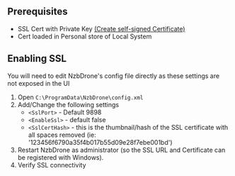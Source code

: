 ## Prerequisites ##
- SSL Cert with Private Key [(Create self-signed Certificate)](http://www.selfsignedcertificate.com/)
- Cert loaded in Personal store of Local System

## Enabling SSL ##
You will need to edit NzbDrone's config file directly as these settings are not exposed in the UI

1. Open `C:\ProgramData\NzbDrone\config.xml`
2. Add/Change the following settings
	- `<SslPort>` - Default 9898
	- `<EnableSsl>` - default false
	- `<SslCertHash>` - this is the thumbnail/hash of the SSL certificate with all spaces removed (ie: 
'123456f6790a35f4b017b55d09e28f7ebe001bd')
3. Restart NzbDrone as administrator (so the SSL URL and Certificate can be registered with Windows).
4. Verify SSL connectivity